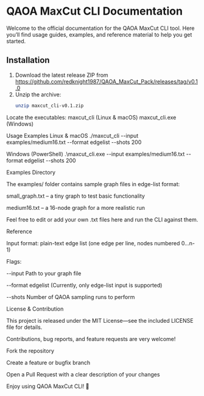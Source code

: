 # QAOA MaxCut CLI Documentation

Welcome to the official documentation for the QAOA MaxCut CLI tool. Here you’ll find usage guides, examples, and reference material to help you get started.

## Installation

1. Download the latest release ZIP from  
   https://github.com/redknight1987/QAOA_MaxCut_Pack/releases/tag/v0.1.0  
2. Unzip the archive:
   ```bash
   unzip maxcut_cli-v0.1.zip


Locate the executables:
maxcut_cli (Linux & macOS)
maxcut_cli.exe (Windows)

Usage Examples
Linux & macOS
./maxcut_cli --input examples/medium16.txt --format edgelist --shots 200

Windows (PowerShell)
.\maxcut_cli.exe --input examples/medium16.txt --format edgelist --shots 200


Examples Directory

The examples/ folder contains sample graph files in edge-list format:

small_graph.txt – a tiny graph to test basic functionality

medium16.txt – a 16-node graph for a more realistic run

Feel free to edit or add your own .txt files here and run the CLI against them.


Reference

Input format: plain-text edge list (one edge per line, nodes numbered 0…n-1)


Flags:

--input <path> Path to your graph file

--format edgelist (Currently, only edge-list input is supported)

--shots <number> Number of QAOA sampling runs to perform


License & Contribution

This project is released under the MIT License—see the included LICENSE file for details.

Contributions, bug reports, and feature requests are very welcome!

Fork the repository

Create a feature or bugfix branch

Open a Pull Request with a clear description of your changes

Enjoy using QAOA MaxCut CLI! 🚀
